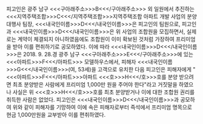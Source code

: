 피고인은 광주 남구 <<<구아래주소>>>B<<</구아래주소>>> 외 일원에서 추진하는 <<<지역주택조합>>>C<<</지역주택조합>>>지역주택조합 아파트 개발 사업의 분양대행사 팀장, <<<내국인이름>>>D<<</내국인이름>>>은 피고인의 팀원으로, 피고인과 <<<내국인이름>>>D<<</내국인이름>>>은 위 사업의 조합원을 모집하면서, 실제로는 계약이 체결되지 아니하였음에도 조합원이 이미 확보된 것처럼 가장하여 프리미엄을 받아 이를 편취하기로 공모하였다.
이에 따라 <<<내국인이름>>>D<<</내국인이름>>>은 2018. 9. 28.경 광주 남구 <<<구아래주소>>>E<<</구아래주소>>>에 있는 <<<아파트>>>F<<</아파트>>> 모델하우스에서, 피해자 <<<내국인이름>>>G<<</내국인이름>>>(여, 53세)을 고객으로 유치한 다음 피고인은 피해자에게 "<<<아파트>>>F<<</아파트>>>아파트 <<<호>>>H<<</호>>>호를 분양 받으려면 최초 분양받은 사람에게 프리미엄 1,000만 원을 주어야 한다"라고 거짓말을 하였으나 사실은 위 <<<호>>>H<<</호>>>호를 최초 분양받거나 이에 대한 조합원 권리를 취득한 사람은 없었다.
피고인은 <<<내국인이름>>>D<<</내국인이름>>>과 공모하여 위와 같이 피해자를 기망하여 이에 속은 피해자로부터 즉석에서 프리미엄 명목으로 현금 1,000만원을 교부받아 이를 편취하였다.